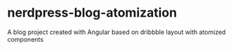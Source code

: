 # nerdpress-blog-atomization
A blog project created with Angular based on dribbble layout with atomized components
